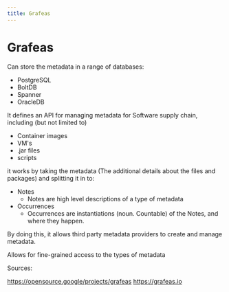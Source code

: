 ```yaml
---
title: Grafeas
---
```


# Grafeas

Can store the metadata in a range of databases:

* PostgreSQL
* BoltDB
* Spanner
* OracleDB

It defines an API for managing metadata for Software supply chain, including (but not limited to)

* Container images
* VM's
* .jar files
* scripts


it works by taking the metadata (The additional details about the files and packages) and splitting it in to:

* Notes
    * Notes are high level descriptions of a type of metadata
* Occurrences
    * Occurrences are instantiations (noun. Countable) of the Notes, and where they happen.

By doing this, it allows third party metadata providers to create and manage metadata.

Allows for fine-grained access to the types of metadata



Sources:

https://opensource.google/projects/grafeas
https://grafeas.io